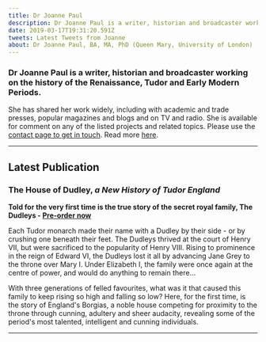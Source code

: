 ```yaml
---
title: Dr Joanne Paul
description: Dr Joanne Paul is a writer, historian and broadcaster working on the history of the Renaissance, Tudor and Early Modern Periods.
date: 2019-03-17T19:31:20.591Z
tweets: Latest Tweets from Joanne
about: Dr Joanne Paul, BA, MA, PhD (Queen Mary, University of London)
---
```

### Dr Joanne Paul is a writer, historian and broadcaster working on the history of the Renaissance, Tudor and Early Modern Periods.

She has shared her work widely, including with academic and trade presses, popular magazines and blogs and on TV and radio. She is available for comment on any of the listed projects and related topics. Please use the [contact page to get in touch]("https://joannepaul.com/contact"). Read more [here]("https://joannepaul.com/about"). 

- - -

## Latest Publication

### The House of Dudley,  *a New History of Tudor England*

**Told for the very first time is the true story of the secret royal family, The Dudleys - [Pre-order now](https://www.penguin.co.uk/books/309/309209/the-house-of-dudley/9780241349823.html)** 

Each Tudor monarch made their name with a Dudley by their side - or by crushing one beneath their feet. The Dudleys thrived at the court of Henry VII, but were sacrificed to the popularity of Henry VIII. Rising to prominence in the reign of Edward VI, the Dudleys lost it all by advancing Jane Grey to the throne over Mary I. Under Elizabeth I, the family were once again at the centre of power, and would do anything to remain there...

With three generations of felled favourites, what was it that caused this family to keep rising so high and falling so low? Here, for the first time, is the story of England's Borgias, a noble house competing for proximity to the throne through cunning, adultery and sheer audacity, revealing some of the period's most talented, intelligent and cunning individuals.

- - -